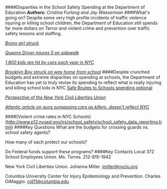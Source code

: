 ####Disparities in the School Safety Spending at the Department of Education
_**Authors:** Cristina Furlong and Jay Wasserman_
####What's going on? Despite some very high profile incidents of traffic violence injuring or killing school children, the Department of Education still spends far more dollars on Terror and violent crime and prevention over traffic safety lessons and staffing. 

[_Bronx girl struck_](http://www.streetsblog.org/2014/10/27/its-still-legal-to-run-over-a-child-on-a-new-york-city-sidewalk/)

[_Queens Driver injures 5 on sidewalk_](http://www.dnainfo.com/new-york/20130912/maspeth/car-plows-into-four-people-near-queens-school-fdny-says_)

[_1,800 kids are hit by cars each year in NYC_](http://project.wnyc.org/children-and-cars_)

[_Brooklyn Boy struck on way home from school_](http://7online.com/news/78-year-old-woman-arrested-in-brooklyn-hit-and-run-that-killed-teen/404691/_)
####Despite crunched budgets and extreme disparities on spending at schools, the Department of Education has yet to truly revise its spending to reflect what is really injuring and killing school kids in NYC
 [Safe Routes to Schools spending optional](http://usa.streetsblog.org/2012/07/12/the-awful-truth-about-the-transpo-bills-bikeped-loophole)

 [_Perspective of the New York Civil Liberties Union_](http://www.nyc.gov/html/doh/downloads/pdf/ip/ip-nyc-inj-child-fatality-report13.pdf)

[_Atlantic article on guns surpassing cars as killers, doesn't reflect NYC_](http://www.theatlantic.com/technology/archive/2015/01/americas-top-killing-machine/384440/)

####[Violent crime rates in NYC Schools)(http://www.p12.nysed.gov/irs/school_safety/school_safety_data_reporting.html)
####Key Questions
What are the budgets for crossing guards vs. school safety agents?

How many of each protect our schools? 

Do Federal funds support these programs?
####Key Contacts
Local 372 School Employees Union. Ms. Torres. 212-815-1942

New York Civil Liberties Union. Johanna Miller. jmiller@nyclu.org

Columbia University Center for Injury Epidemiology and Prevention. Charles DiMaggio. cjd11@columbia.edu



